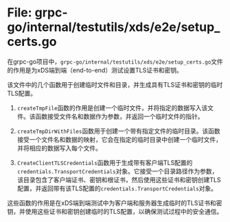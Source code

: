 # File: grpc-go/internal/testutils/xds/e2e/setup_certs.go

在grpc-go项目中，`grpc-go/internal/testutils/xds/e2e/setup_certs.go`文件的作用是为xDS端到端（end-to-end）测试设置TLS证书和密钥。

该文件中的几个函数用于创建临时文件和目录，并生成具有TLS证书和密钥的临时TLS配置。

1. `createTmpFile`函数的作用是创建一个临时文件，并将指定的数据写入该文件。该函数接受文件名和数据作为参数，并返回一个临时文件的指针。

2. `createTmpDirWithFiles`函数用于创建一个带有指定文件的临时目录。该函数接受一个文件名和数据的映射，它会在指定的临时目录中创建一个临时文件，并将相应的数据写入每个文件。

3. `CreateClientTLSCredentials`函数用于生成带有客户端TLS配置的`credentials.TransportCredentials`对象。它接受一个目录路径作为参数，该目录包含了客户端证书、密钥和根证书，然后使用这些证书和密钥创建TLS配置，并返回带有该TLS配置的`credentials.TransportCredentials`对象。

这些函数的作用是在xDS端到端测试中为客户端和服务器生成临时的TLS证书和密钥，并使用这些证书和密钥创建临时的TLS配置，以确保测试过程中的安全通信。

